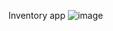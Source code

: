 Inventory app
![image](https://github.com/user-attachments/assets/c852b3d5-36ed-4b9a-a04b-1c6050c0c33e)

